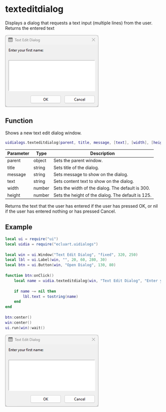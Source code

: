 # texteditdialog

Displays a dialog that requests a text input (multiple lines) from the user. Returns the entered text

![texteditdialog](/docs/texteditdialog/texteditdialog01.png)

## Function

Shows a new text edit dialog window.

```Lua
uidialogs.texteditdialog(parent, title, message, [text], [width], [height])
```

Parameter | Type | Description
---|---|---
parent | object | Sets the parent window.
title | string | Sets title of the dialog.
message | string | Sets message to show on the dialog.
text | string | Sets content text to show on the dialog.
width | number | Sets the width of the dialog. The default is 300.
height | number | Sets the height of the dialog. The default is 125.

Returns the text that the user has entered if the user has pressed OK, or nil if the user has entered nothing or has pressed Cancel.

## Example

```Lua
local ui = require("ui")
local uidia = require("ecluart.uidialogs")

local win = ui.Window("Text Edit Dialog", "fixed", 320, 250)
local lbl = ui.Label(win, "", 20, 60, 280, 30)
local btn = ui.Button(win, "Open Dialog", 130, 80)

function btn:onClick()
    local name = uidia.texteditdialog(win, "Text Edit Dialog", "Enter your first name:")

    if name ~= nil then
        lbl.text = tostring(name)
    end
end

btn:center()
win:center()
ui.run(win):wait()
```

![linklabel](/docs/texteditdialog/texteditdialog01.png)
